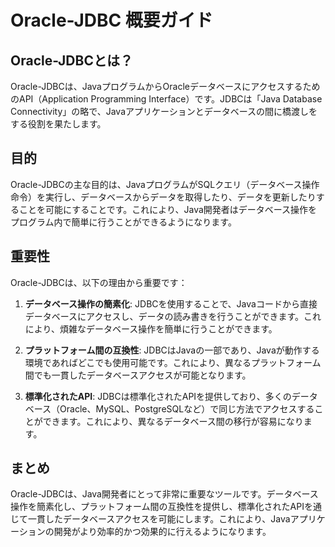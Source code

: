 # Oracle-JDBC 概要ガイド

## Oracle-JDBCとは？

Oracle-JDBCは、JavaプログラムからOracleデータベースにアクセスするためのAPI（Application Programming Interface）です。JDBCは「Java Database Connectivity」の略で、Javaアプリケーションとデータベースの間に橋渡しをする役割を果たします。

## 目的

Oracle-JDBCの主な目的は、JavaプログラムがSQLクエリ（データベース操作命令）を実行し、データベースからデータを取得したり、データを更新したりすることを可能にすることです。これにより、Java開発者はデータベース操作をプログラム内で簡単に行うことができるようになります。

## 重要性

Oracle-JDBCは、以下の理由から重要です：

1. **データベース操作の簡素化**: JDBCを使用することで、Javaコードから直接データベースにアクセスし、データの読み書きを行うことができます。これにより、煩雑なデータベース操作を簡単に行うことができます。

2. **プラットフォーム間の互換性**: JDBCはJavaの一部であり、Javaが動作する環境であればどこでも使用可能です。これにより、異なるプラットフォーム間でも一貫したデータベースアクセスが可能となります。

3. **標準化されたAPI**: JDBCは標準化されたAPIを提供しており、多くのデータベース（Oracle、MySQL、PostgreSQLなど）で同じ方法でアクセスすることができます。これにより、異なるデータベース間の移行が容易になります。

## まとめ

Oracle-JDBCは、Java開発者にとって非常に重要なツールです。データベース操作を簡素化し、プラットフォーム間の互換性を提供し、標準化されたAPIを通じて一貫したデータベースアクセスを可能にします。これにより、Javaアプリケーションの開発がより効率的かつ効果的に行えるようになります。